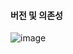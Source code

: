 #### 버전 및 의존성

![image](https://github.com/chanchanwoong/springboot_study/assets/128444378/92b6873f-db27-4602-8664-cf340dd92f0d)
